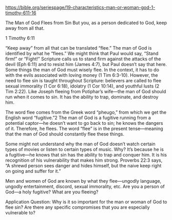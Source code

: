 https://bible.org/seriespage/19-characteristics-man-or-woman-god-1-timothy-611-16

The Man of God Flees from Sin
But you, as a person dedicated to God, keep away from all that.

1 Timothy 6:11

“Keep away” from all that can be translated “flee.” The man of God is identified by what he “flees.” We might think that Paul would say, “Stand firm!” or “Fight!” Scripture calls us to stand firm against the attacks of the devil (Eph 6:11) and to resist him (James 4:7), but Paul doesn’t say that here. Some things the man of God must wisely flee. In the context, it has to do with the evils associated with loving money (1 Tim 6:3-10). However, the need to flee sin is taught throughout Scripture: believers are called to flee sexual immorality (1 Cor 6:18), idolatry (1 Cor 10:14), and youthful lusts (2 Tim 2:22). Like Joseph fleeing from Potiphar’s wife—the man of God should run when it comes to sin. It has the ability to trap, dominate, and destroy him.

The word flee comes from the Greek word “pheugo,” from which we get the English word “fugitive.”2 The man of God is a fugitive running from a potential captor—he doesn’t want to go back to sin; he knows the dangers of it. Therefore, he flees. The word “flee” is in the present tense—meaning that the man of God should constantly flee these things.

Some might not understand why the man of God doesn’t watch certain types of movies or listen to certain types of music. Why? It’s because he is a fugitive—he knows that sin has the ability to trap and conquer him. It is his recognition of his vulnerability that makes him strong. Proverbs 22:3 says, “A shrewd person sees danger and hides himself, but the naive keep right on going and suffer for it.”

Men and women of God are known by what they flee—ungodly language, ungodly entertainment, discord, sexual immorality, etc. Are you a person of God—a holy fugitive? What are you fleeing?

Application Question: Why is it so important for the man or woman of God to flee sin? Are there any specific compromises that you are especially vulnerable to?